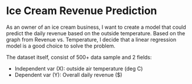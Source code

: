 # Ice Cream Revenue Prediction
As an owner of an ice cream business, I want to create a model that could predict the daily revenue based on the outside temperature. Based on the graph from Revenue vs. Temperature, I decide that a linear regression model is a good choice to solve the problem.

The dataset itself, consist of 500+ data sample and 2 fields:
 - Independent var (X): outside air temperature (deg C)
 - Dependent var (Y): Overall daily revenue ($)
